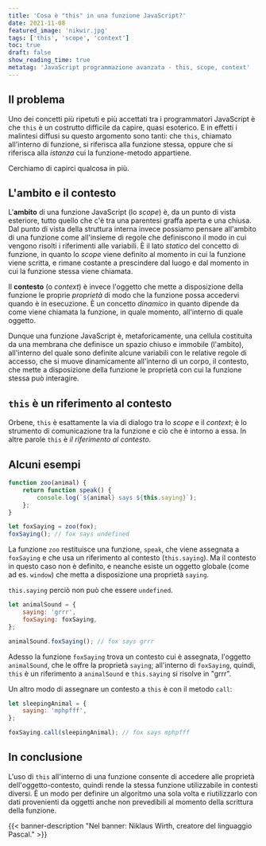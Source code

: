 ```yaml
---
title: 'Cosa è "this" in una funzione JavaScript?'
date: 2021-11-08
featured_image: 'nikwir.jpg'
tags: ['this', 'scope', 'context']
toc: true
draft: false
show_reading_time: true
metatag: 'JavaScript programmazione avanzata - this, scope, context'
---
```


## Il problema

Uno dei concetti più ripetuti e più accettati tra i programmatori JavaScript è che `this` è un
costrutto difficile da capire, quasi esoterico. E in effetti i malintesi diffusi su questo argomento
sono tanti: che `this`, chiamato all'interno di funzione, si riferisca alla funzione stessa, oppure
che si riferisca alla _istanza_ cui la funzione-metodo appartiene.

Cerchiamo di capirci qualcosa in più.

## L'ambito e il contesto

L'**ambito** di una funzione JavaScript (lo _scope_) è, da un punto di vista esteriore, tutto quello
che c'è tra una parentesi graffa aperta e una chiusa. Dal punto di vista della struttura interna
invece possiamo pensare all'ambito di una funzione come all'insieme di regole che definiscono il
modo in cui vengono risolti i riferimenti alle variabili. È il lato _statico_ del concetto di
funzione, in quanto lo _scope_ viene definito al momento in cui la funzione viene scritta, e rimane
costante a prescindere dal luogo e dal momento in cui la funzione stessa viene chiamata.

Il **contesto** (o _context_) è invece l'oggetto che mette a disposizione della funzione le proprie
_proprietà_ di modo che la funzione possa accedervi quando è in esecuzione. È un concetto _dinamico_
in quanto dipende da come viene chiamata la funzione, in quale momento, all'interno di quale
oggetto.

Dunque una funzione JavaScript è, metaforicamente, una cellula costituita da una membrana che
definisce un spazio chiuso e immobile (l'ambito), all'interno del quale sono definite alcune
variabili con le relative regole di accesso, che si muove dinamicamente all'interno di un corpo, il
contesto, che mette a disposizione della funzione le proprietà con cui la funzione stessa può
interagire.

## `this` è un riferimento al contesto

Orbene, `this` è esattamente la via di dialogo tra lo _scope_ e il _context_; è lo strumento di
comunicazione tra la funzione e ciò che è intorno a essa. In altre parole `this` è _il riferimento
al contesto_.

## Alcuni esempi

```javascript
function zoo(animal) {
	return function speak() {
		console.log(`${animal} says ${this.saying}`);
	};
}

let foxSaying = zoo(fox);
foxSaying(); // fox says undefined
```

La funzione `zoo` restituisce una funzione, `speak`, che viene assegnata a `foxSaying` e che usa un
riferimento al contesto (`this.saying`). Ma il contesto in questo caso non è definito, e neanche
esiste un oggetto globale (come ad es. `window`) che metta a disposizione una proprietà `saying`.

`this.saying` perciò non può che essere `undefined`.

```javascript
let animalSound = {
	saying: 'grrr',
	foxSaying: foxSaying,
};

animalSound.foxSaying(); // fox says grrr
```

Adesso la funzione `foxSaying` trova un contesto cui è assegnata, l'oggetto `animalSound`, che le
offre la proprietà `saying`; all'interno di `foxSaying`, quindi, `this` è un riferimento a
`animalSound` e `this.saying` si risolve in "grrr".

Un altro modo di assegnare un contesto a `this` è con il metodo `call`:

```javascript
let sleepingAnimal = {
	saying: 'mphpfff',
};

foxSaying.call(sleepingAnimal); // fox says mphpfff
```

## In conclusione

L'uso di `this` all'interno di una funzione consente di accedere alle proprietà
dell'oggetto-contesto, quindi rende la stessa funzione utilizzabile in contesti diversi. È un modo
per definire un algoritmo una sola volta e riutilizzarlo con dati provenienti da oggetti anche non
prevedibili al momento della scrittura della funzione.

{{< banner-description "Nel banner: Niklaus Wirth, creatore del linguaggio Pascal." >}}
